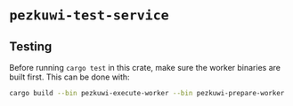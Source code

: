 # `pezkuwi-test-service`

## Testing

Before running `cargo test` in this crate, make sure the worker binaries are built first. This can be done with:

```sh
cargo build --bin pezkuwi-execute-worker --bin pezkuwi-prepare-worker
```
